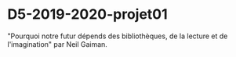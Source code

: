# D5-2019-2020-projet01
"Pourquoi notre futur dépends des bibliothèques, de la lecture et de l'imagination" par Neil Gaiman.
